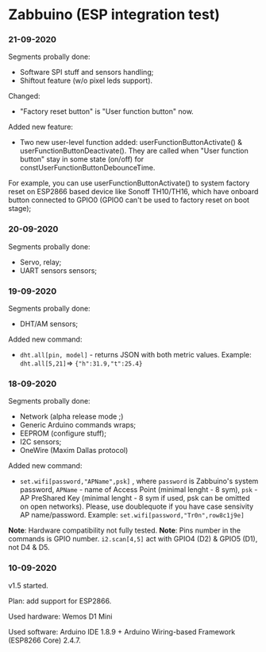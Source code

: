 # Zabbuino (ESP integration test)

### 21-09-2020
Segments probally done:
 - Software SPI stuff and sensors handling;
 - Shiftout feature (w/o pixel leds support).

Changed:
 - "Factory reset button" is "User function button" now.

Added new feature:
 - Two new user-level function added: userFunctionButtonActivate() & userFunctionButtonDeactivate(). They are called when "User function button" stay in some state (on/off) for constUserFunctionButtonDebounceTime.

For example, you can use userFunctionButtonActivate() to system factory reset on ESP2866 based device like Sonoff TH10/TH16, which have onboard button connected to GPIO0 (GPIO0 can't be used to factory reset on boot stage);

### 20-09-2020
Segments probally done:
- Servo, relay;
- UART sensors sensors;

### 19-09-2020
Segments probally done:
- DHT/AM sensors;

Added new command:
- `dht.all[pin, model]` - returns JSON with both metric values. Example: `dht.all[5,21]`=> `{"h":31.9,"t":25.4}`

### 18-09-2020
Segments probally done:
- Network (alpha release mode ;)
- Generic Arduino commands wraps;
- EEPROM (configure stuff);
- I2C sensors;
- OneWire (Maxim Dallas protocol)

Added new command:
- `set.wifi[password,"APName",psk]` , where `password` is Zabbuino's system password, `APName` - name of Access Point (minimal lenght - 8 sym), `psk` - AP PreShared Key (minimal lenght - 8 sym if used, psk can be omitted on open networks). Please, use doublequote if you have case sensivity AP name/password. Example: `set.wifi[password,"Tr0n",row8c1j9e]`

**Note**: Hardware compatibility not fully tested.
**Note**: Pins number in the commands is GPIO number. `i2.scan[4,5]` act with GPIO4 (D2) & GPIO5 (D1), not D4 & D5.

### 10-09-2020
v1.5 started. 

Plan: add support for ESP2866.

Used hardware: Wemos D1 Mini

Used software: Arduino IDE 1.8.9 + Arduino Wiring-based Framework (ESP8266 Core) 2.4.7.
